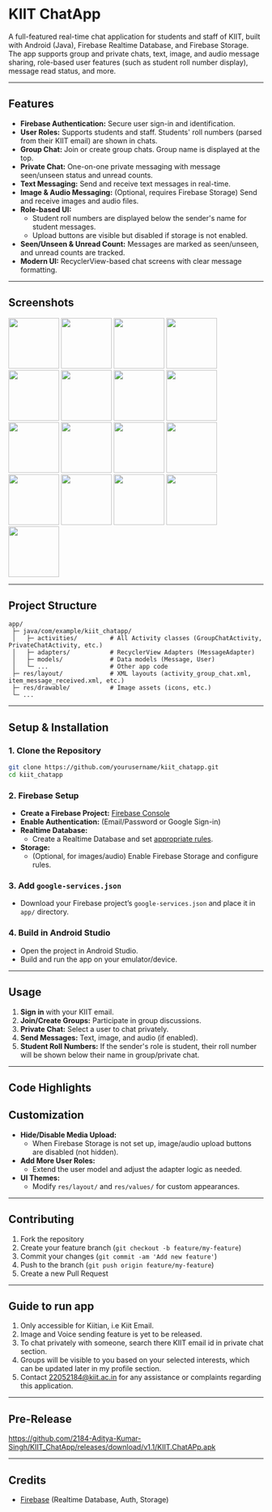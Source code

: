 # KIIT ChatApp

A full-featured real-time chat application for students and staff of KIIT, built with Android (Java), Firebase Realtime Database, and Firebase Storage.  
The app supports group and private chats, text, image, and audio message sharing, role-based user features (such as student roll number display), message read status, and more.

---

## Features

- **Firebase Authentication:** Secure user sign-in and identification.
- **User Roles:** Supports students and staff. Students' roll numbers (parsed from their KIIT email) are shown in chats.
- **Group Chat:** Join or create group chats. Group name is displayed at the top.
- **Private Chat:** One-on-one private messaging with message seen/unseen status and unread counts.
- **Text Messaging:** Send and receive text messages in real-time.
- **Image & Audio Messaging:** (Optional, requires Firebase Storage) Send and receive images and audio files.
- **Role-based UI:** 
  - Student roll numbers are displayed below the sender's name for student messages.
  - Upload buttons are visible but disabled if storage is not enabled.
- **Seen/Unseen & Unread Count:** Messages are marked as seen/unseen, and unread counts are tracked.
- **Modern UI:** RecyclerView-based chat screens with clear message formatting.

---

## Screenshots

<img src="https://github.com/user-attachments/assets/d67ee4a8-6117-4b5e-9ae7-d2d257837af5" width="100"/>
<img src="https://github.com/user-attachments/assets/115e4fe1-ec00-4e5d-8c85-99fb6f263691" width="100"/>
<img src="https://github.com/user-attachments/assets/02df5494-2e9c-43be-a3a6-f297480f0079" width="100"/>
<img src="https://github.com/user-attachments/assets/3dc793e2-9c4f-49ab-83d5-1a396785167a" width="100"/>
<img src="https://github.com/user-attachments/assets/5ac5984b-2d04-45e5-a6cb-bd50b496c162" width="100"/>
<img src="https://github.com/user-attachments/assets/654b9232-5b01-44bd-bb13-a5837b23f8a8" width="100"/>
<img src="https://github.com/user-attachments/assets/d20ccba8-c24d-4d21-a31b-69a6a31e9c53" width="100"/>
<img src="https://github.com/user-attachments/assets/5b78dfc2-e53d-47ee-95ca-2aa07e73854d" width="100"/>
<img src="https://github.com/user-attachments/assets/e81c8367-b8df-4cfe-815f-2bb13d9bf599" width="100"/>
<img src="https://github.com/user-attachments/assets/368f68b5-f54a-4335-9bcf-c189756c7615" width="100"/>
<img src="https://github.com/user-attachments/assets/aaf98443-6258-4e67-8977-6804d7ac45c5" width="100"/>
<img src="https://github.com/user-attachments/assets/98b28bc4-c977-4485-9fd3-f55df9af9320" width="100"/>
<img src="https://github.com/user-attachments/assets/d4abe98f-f189-4179-9496-561b6846599c" width="100"/>
<img src="https://github.com/user-attachments/assets/d93052b4-ac72-4fad-88c5-e66bbfae7ada" width="100"/>
<img src="https://github.com/user-attachments/assets/42192b04-c48d-491f-b514-5bd6e21ae926" width="100"/>
<img src="https://github.com/user-attachments/assets/57525151-8c20-4d48-acbe-89c338f692d4" width="100"/>
<img src="https://github.com/user-attachments/assets/707f7a53-a393-4d4e-b9b8-f8dedb346080" width="100"/>



 


---

## Project Structure

```
app/
 ├─ java/com/example/kiit_chatapp/
 │   ├─ activities/         # All Activity classes (GroupChatActivity, PrivateChatActivity, etc.)
 │   ├─ adapters/           # RecyclerView Adapters (MessageAdapter)
 │   ├─ models/             # Data models (Message, User)
 │   └─ ...                 # Other app code
 ├─ res/layout/             # XML layouts (activity_group_chat.xml, item_message_received.xml, etc.)
 ├─ res/drawable/           # Image assets (icons, etc.)
 └─ ...
```

---

## Setup & Installation

### 1. **Clone the Repository**

```bash
git clone https://github.com/yourusername/kiit_chatapp.git
cd kiit_chatapp
```

### 2. **Firebase Setup**

- **Create a Firebase Project:** [Firebase Console](https://console.firebase.google.com/)
- **Enable Authentication:** (Email/Password or Google Sign-in)
- **Realtime Database:**  
  - Create a Realtime Database and set [appropriate rules](#security-rules).
- **Storage:**  
  - (Optional, for images/audio) Enable Firebase Storage and configure rules.

### 3. **Add `google-services.json`**

- Download your Firebase project’s `google-services.json` and place it in `app/` directory.

### 4. **Build in Android Studio**

- Open the project in Android Studio.
- Build and run the app on your emulator/device.

---

## Usage

1. **Sign in** with your KIIT email.
2. **Join/Create Groups:** Participate in group discussions.
3. **Private Chat:** Select a user to chat privately.
4. **Send Messages:** Text, image, and audio (if enabled).
5. **Student Roll Numbers:** If the sender's role is student, their roll number will be shown below their name in group/private chat.

---

## Code Highlights


## Customization

- **Hide/Disable Media Upload:**  
  - When Firebase Storage is not set up, image/audio upload buttons are disabled (not hidden).
- **Add More User Roles:**  
  - Extend the user model and adjust the adapter logic as needed.
- **UI Themes:**  
  - Modify `res/layout/` and `res/values/` for custom appearances.

---

## Contributing

1. Fork the repository
2. Create your feature branch (`git checkout -b feature/my-feature`)
3. Commit your changes (`git commit -am 'Add new feature'`)
4. Push to the branch (`git push origin feature/my-feature`)
5. Create a new Pull Request

---

## Guide to run app

1. Only accessible for Kiitian, i.e Kiit Email.
2. Image and Voice sending feature is yet to be released.
3. To chat privately with someone, search there KIIT email id in private chat section.
4. Groups will be visible to you based on your selected interests, which can be updated later in my profile section.
5. Contact 22052184@kiit.ac.in for any assistance or complaints regarding this application.

---

## Pre-Release
https://github.com/2184-Aditya-Kumar-Singh/KIIT_ChatApp/releases/download/v1.1/KIIT.ChatAPp.apk

---

## Credits

- [Firebase](https://firebase.google.com/) (Realtime Database, Auth, Storage)
